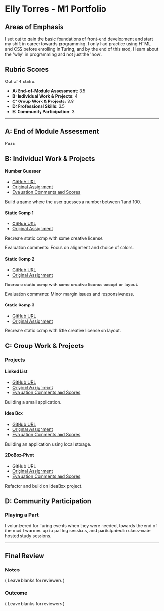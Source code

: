 # Elly Torres - M1 Portfolio

## Areas of Emphasis

I set out to gain the basic foundations of front-end development and start my shift in career towards programming. I only had practice using HTML and CSS before enrolling in Turing, and by the end of this mod, I  learn about the 'why' in programming and not just the 'how'.

## Rubric Scores
Out of 4 statrs:

* **A: End-of-Module Assessment**: 3.5
* **B: Individual Work & Projects**: 4
* **C: Group Work & Projects**: 3.8
* **D: Professional Skills**: 3.5
* **E: Community Participation**: 3

-----------------------

## A: End of Module Assessment

Pass


## B: Individual Work & Projects


#### Number Guesser

* [GitHub URL](https://github.com/ellytea/et-number-guesser)
* [Original Assignment](http://frontend.turing.io/projects/number-guesser.html)
* [Evaluation Comments and Scores](https://github.com/turingschool/front-end-submissions-public/blob/master/1808/mod-1/number-guesser/elly-torres.md)

Build a game where the user guesses a number between 1 and 100.

#### Static Comp 1

* [GitHub URL](https://github.com/ellytea/et-comp-challenge-1)
* [Original Assignment](http://frontend.turing.io/projects/m1-static-comp-1.html)

Recreate static comp with some creative license.

Evaluation comments: Focus on alignment and choice of colors.


#### Static Comp 2

* [GitHub URL](https://github.com/ellytea/et-comp-challenge-2)
* [Original Assignment](http://frontend.turing.io/projects/m1-static-comp-2.html)

Recreate static comp with some creative license except on layout.

Evaluation comments: Minor margin issues and responsiveness.


#### Static Comp 3

* [GitHub URL](https://github.com/ellytea/et-comp-challenge-3)
* [Original Assignment](http://frontend.turing.io/projects/m1-static-comp-3.html)

Recreate static comp with little creative license on layout.


## C: Group Work & Projects

### Projects


#### Linked List

* [GitHub URL](https://github.com/ellytea/linkedList)
* [Original Assignment](http://frontend.turing.io/projects/linked-list.html)
* [Evaluation Comments and Scores](https://github.com/turingschool/front-end-submissions-public/blob/master/1808/mod-1/linked-list/cole-elly.md)

Building a small application.

#### Idea Box

* [GitHub URL](https://github.com/kayleenovak/IdeaBox)
* [Original Assignment](http://frontend.turing.io/projects/ideabox.html)
* [Evaluation Comments and Scores](https://github.com/turingschool/front-end-submissions-public/blob/master/1808/mod-1/idea-box/elly-kaylee.md)

Building an application using local storage.

#### 2DoBox-Pivot

* [GitHub URL](https://github.com/lorynmason/2DoBox-Pivot)
* [Original Assignment](http://frontend.turing.io/projects/2DoBox-Pivot-Mod1.html)
* [Evaluation Comments and Scores](https://github.com/turingschool/front-end-submissions-public/blob/master/1808/mod-1/to-do-box/loryn-elly.md)

Refactor and build on IdeaBox project.


## D: Community Participation

### Playing a Part

I volunteered for Turing events when they were needed, towards the end of the mod I warmed up to pairing sessions, and participated in class-mate hosted study sessions.

------------------

## Final Review

### Notes

( Leave blanks for reviewers )

### Outcome

( Leave blanks for reviewers )
